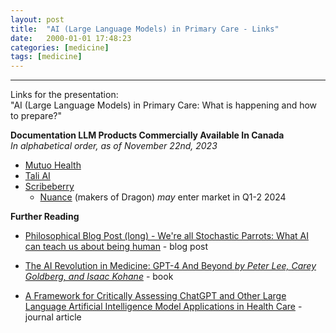 ```yaml
---
layout: post
title:  "AI (Large Language Models) in Primary Care - Links"
date:   2000-01-01 17:48:23
categories: [medicine]
tags: [medicine]
---
```




----------


Links for the presentation:  
"AI (Large Language Models) in Primary Care: What is happening and how to prepare?"

**Documentation LLM Products Commercially Available In Canada**  
*In alphabetical order, as of November 22nd, 2023*
* [Mutuo Health](https://mutuohealth.com/)
* [Tali AI](https://tali.ai/)
* [Scribeberry](https://scribeberry.com/)  
    * [Nuance](https://www.nuance.com/healthcare/ambient-clinical-intelligence.html) (makers of Dragon) *may* enter market in Q1-2 2024


**Further Reading**   
* [Philosophical Blog Post (long) - We're all Stochastic Parrots: What AI can teach us about being human](https://hyperstellar.substack.com/p/let-me-finish-your-sentences) - blog post  

* [The AI Revolution in Medicine: GPT-4 And Beyond *by Peter Lee, Carey Goldberg, and Isaac Kohane*](https://www.amazon.ca/AI-Revolution-Medicine-GPT-4-Beyond/dp/0138200130) - book  
* [A Framework for Critically Assessing ChatGPT and Other Large Language Artificial Intelligence Model Applications in Health Care](https://www.mcpdigitalhealth.org/article/S2949-7612(23)00022-6/fulltext) - journal article    

